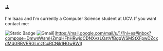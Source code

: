 
🕹️​

I'm Isaac and I'm currently a Computer Science student at UCV. 
If you want contact me:

![Static Badge](https://img.shields.io/badge/Gmail?style=for-the-badge)
![Gmail](https://img.shields.io/badge/Gmail-D14836?style=for-the-badge&logo=gmail&logoColor=white)](https://mail.google.com/mail/u/1/?hl=es#inbox?compose=DmwnWsmHZmqHFhHRwjdCDNXvzLQstVfBgqWSMStXFpwDZcxdMdGRBVRRGLmzfcxRCNjlrlHGwBWl)
<!--
**IsaacTou/IsaacTou** is a ✨ _special_ ✨ repository because its `README.md` (this file) appears on your GitHub profile.

Here are some ideas to get you started:

- 🔭 I’m currently working on ...
- 🌱 I’m currently learning ...
- 👯 I’m looking to collaborate on ...
- 🤔 I’m looking for help with ...
- 💬 Ask me about ...
- 📫 How to reach me: ...
- 😄 Pronouns: ...
- ⚡ Fun fact: ...
-->
